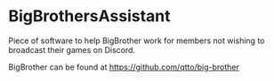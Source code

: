 # BigBrothersAssistant
Piece of software to help BigBrother work for members not wishing to broadcast their games on Discord.

BigBrother can be found at https://github.com/qtto/big-brother
